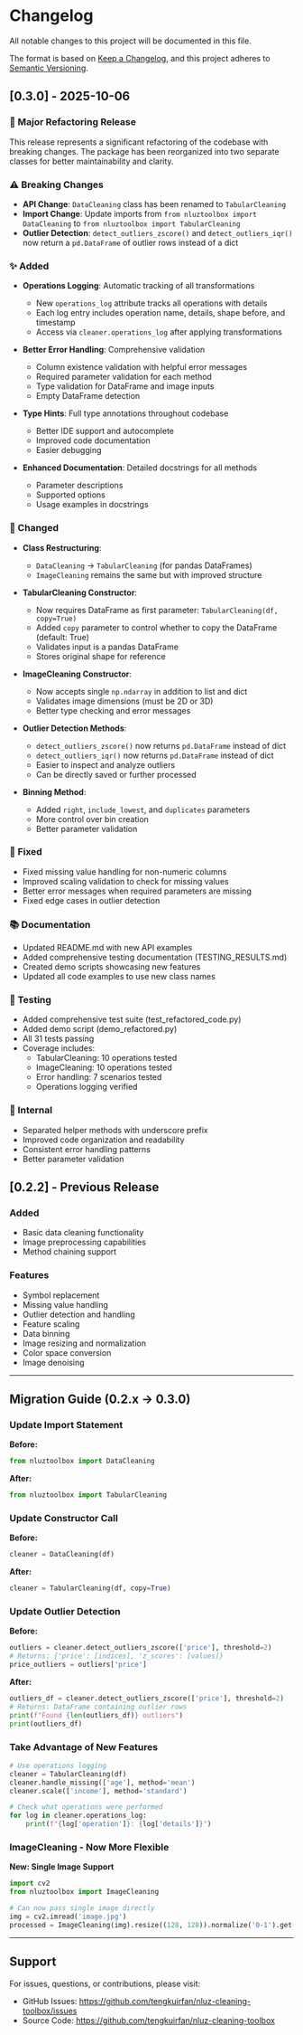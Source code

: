 # Changelog

All notable changes to this project will be documented in this file.

The format is based on [Keep a Changelog](https://keepachangelog.com/en/1.0.0/),
and this project adheres to [Semantic Versioning](https://semver.org/spec/v2.0.0.html).

## [0.3.0] - 2025-10-06

### 🎉 Major Refactoring Release

This release represents a significant refactoring of the codebase with breaking changes. The package has been reorganized into two separate classes for better maintainability and clarity.

### ⚠️ Breaking Changes

- **API Change**: `DataCleaning` class has been renamed to `TabularCleaning`
- **Import Change**: Update imports from `from nluztoolbox import DataCleaning` to `from nluztoolbox import TabularCleaning`
- **Outlier Detection**: `detect_outliers_zscore()` and `detect_outliers_iqr()` now return a `pd.DataFrame` of outlier rows instead of a dict

### ✨ Added

- **Operations Logging**: Automatic tracking of all transformations
  - New `operations_log` attribute tracks all operations with details
  - Each log entry includes operation name, details, shape before, and timestamp
  - Access via `cleaner.operations_log` after applying transformations

- **Better Error Handling**: Comprehensive validation
  - Column existence validation with helpful error messages
  - Required parameter validation for each method
  - Type validation for DataFrame and image inputs
  - Empty DataFrame detection

- **Type Hints**: Full type annotations throughout codebase
  - Better IDE support and autocomplete
  - Improved code documentation
  - Easier debugging

- **Enhanced Documentation**: Detailed docstrings for all methods
  - Parameter descriptions
  - Supported options
  - Usage examples in docstrings

### 🔄 Changed

- **Class Restructuring**:
  - `DataCleaning` → `TabularCleaning` (for pandas DataFrames)
  - `ImageCleaning` remains the same but with improved structure
  
- **TabularCleaning Constructor**:
  - Now requires DataFrame as first parameter: `TabularCleaning(df, copy=True)`
  - Added `copy` parameter to control whether to copy the DataFrame (default: True)
  - Validates input is a pandas DataFrame
  - Stores original shape for reference

- **ImageCleaning Constructor**:
  - Now accepts single `np.ndarray` in addition to list and dict
  - Validates image dimensions (must be 2D or 3D)
  - Better type checking and error messages

- **Outlier Detection Methods**:
  - `detect_outliers_zscore()` now returns `pd.DataFrame` instead of dict
  - `detect_outliers_iqr()` now returns `pd.DataFrame` instead of dict
  - Easier to inspect and analyze outliers
  - Can be directly saved or further processed

- **Binning Method**:
  - Added `right`, `include_lowest`, and `duplicates` parameters
  - More control over bin creation
  - Better parameter validation

### 🐛 Fixed

- Fixed missing value handling for non-numeric columns
- Improved scaling validation to check for missing values
- Better error messages when required parameters are missing
- Fixed edge cases in outlier detection

### 📚 Documentation

- Updated README.md with new API examples
- Added comprehensive testing documentation (TESTING_RESULTS.md)
- Created demo scripts showcasing new features
- Updated all code examples to use new class names

### 🧪 Testing

- Added comprehensive test suite (test_refactored_code.py)
- Added demo script (demo_refactored.py)
- All 31 tests passing
- Coverage includes:
  - TabularCleaning: 10 operations tested
  - ImageCleaning: 10 operations tested
  - Error handling: 7 scenarios tested
  - Operations logging verified

### 🔧 Internal

- Separated helper methods with underscore prefix
- Improved code organization and readability
- Consistent error handling patterns
- Better parameter validation

## [0.2.2] - Previous Release

### Added
- Basic data cleaning functionality
- Image preprocessing capabilities
- Method chaining support

### Features
- Symbol replacement
- Missing value handling
- Outlier detection and handling
- Feature scaling
- Data binning
- Image resizing and normalization
- Color space conversion
- Image denoising

---

## Migration Guide (0.2.x → 0.3.0)

### Update Import Statement

**Before:**
```python
from nluztoolbox import DataCleaning
```

**After:**
```python
from nluztoolbox import TabularCleaning
```

### Update Constructor Call

**Before:**
```python
cleaner = DataCleaning(df)
```

**After:**
```python
cleaner = TabularCleaning(df, copy=True)
```

### Update Outlier Detection

**Before:**
```python
outliers = cleaner.detect_outliers_zscore(['price'], threshold=2)
# Returns: {'price': [indices], 'z_scores': [values]}
price_outliers = outliers['price']
```

**After:**
```python
outliers_df = cleaner.detect_outliers_zscore(['price'], threshold=2)
# Returns: DataFrame containing outlier rows
print(f"Found {len(outliers_df)} outliers")
print(outliers_df)
```

### Take Advantage of New Features

```python
# Use operations logging
cleaner = TabularCleaning(df)
cleaner.handle_missing(['age'], method='mean')
cleaner.scale(['income'], method='standard')

# Check what operations were performed
for log in cleaner.operations_log:
    print(f"{log['operation']}: {log['details']}")
```

### ImageCleaning - Now More Flexible

**New: Single Image Support**
```python
import cv2
from nluztoolbox import ImageCleaning

# Can now pass single image directly
img = cv2.imread('image.jpg')
processed = ImageCleaning(img).resize((128, 128)).normalize('0-1').get()
```

---

## Support

For issues, questions, or contributions, please visit:
- GitHub Issues: https://github.com/tengkuirfan/nluz-cleaning-toolbox/issues
- Source Code: https://github.com/tengkuirfan/nluz-cleaning-toolbox

